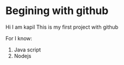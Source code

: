 # Begining with github
Hi 
I am kapil 
This is my first project with github 

For I know:
1. Java script
2. Nodejs